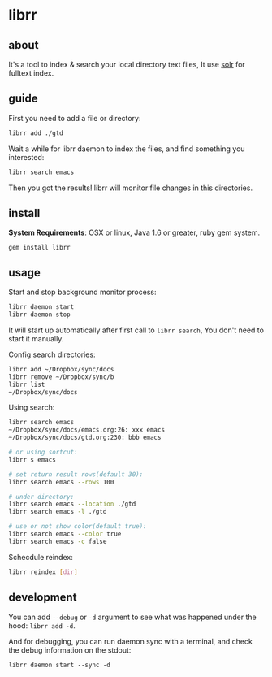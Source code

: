 # librr

## about

It's a tool to index & search your local directory text files,
It use [solr](http://lucene.apache.org/solr/) for fulltext index.

## guide

First you need to add a file or directory:

```sh
librr add ./gtd
```

Wait a while for librr daemon to index the files, and find something you interested:

```sh
librr search emacs
```

Then you got the results! librr will monitor file changes in this directories.

## install

**System Requirements**: OSX or linux, Java 1.6 or greater, ruby gem system.

```
gem install librr
```

## usage

Start and stop background monitor process:

```sh
librr daemon start
librr daemon stop
```

It will start up automatically after first call to `librr search`,
You don't need to start it manually.


Config search directories:

```sh
librr add ~/Dropbox/sync/docs
librr remove ~/Dropbox/sync/b
librr list
~/Dropbox/sync/docs
```

Using search:

```sh
librr search emacs
~/Dropbox/sync/docs/emacs.org:26: xxx emacs
~/Dropbox/sync/docs/gtd.org:230: bbb emacs

# or using sortcut:
librr s emacs

# set return result rows(default 30):
librr search emacs --rows 100

# under directory:
librr search emacs --location ./gtd
librr search emacs -l ./gtd

# use or not show color(default true):
librr search emacs --color true
librr search emacs -c false
```

Schecdule reindex:

```sh
librr reindex [dir]
```

## development

You can add `--debug` or `-d` argument to see what was happened under the hood: `librr add -d`.

And for debugging, you can run daemon sync with a terminal, and check the debug information on the stdout:

```
librr daemon start --sync -d
```

